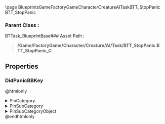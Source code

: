 \page BlueprintsGameFactoryGameCharacterCreatureAITaskBTT_StopPanic BTT_StopPanic
### Parent Class :
BTTask_BlueprintBase### Asset Path :
<b><blockquote>/Game/FactoryGame/Character/Creature/AI/Task/BTT_StopPanic.BTT_StopPanic_C</blockquote></b>
## Properties

### DidPanicBBKey
@htmlonly
<details>
 <summary>PinCategory</summary>
<blockquote>struct</blockquote>
</details>
<details>
 <summary>PinSubCategory</summary>
<blockquote>struct</blockquote>
</details>
<details>
 <summary>PinSubCategoryObject</summary>
<b><a href="_class_script_blackboard_key_selector.html"><blockquote>BlackboardKeySelector</blockquote></a></b>
</details>
@endhtmlonly

